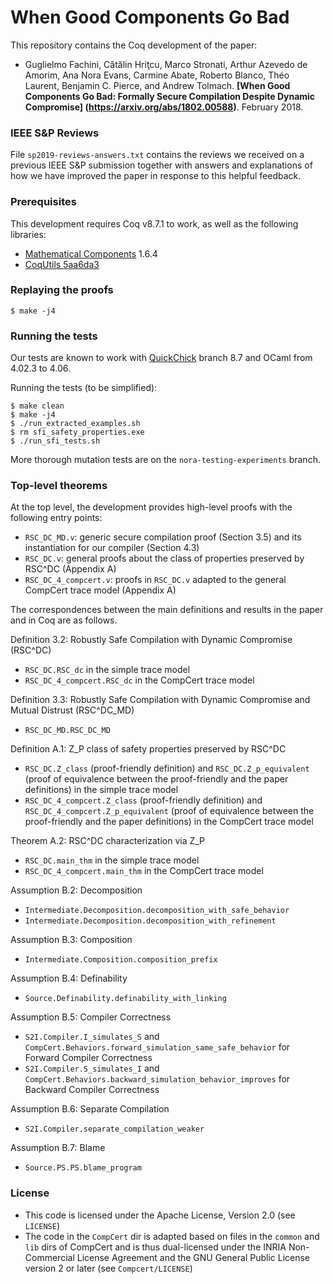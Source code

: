 # When Good Components Go Bad #

This repository contains the Coq development of the paper:
- Guglielmo Fachini, Cătălin Hriţcu, Marco Stronati, Arthur Azevedo de
  Amorim, Ana Nora Evans, Carmine Abate, Roberto Blanco, Théo Laurent,
  Benjamin C. Pierce, and Andrew Tolmach.
  **[When Good Components Go Bad: Formally Secure Compilation Despite
     Dynamic Compromise]
     (https://arxiv.org/abs/1802.00588)**. February 2018.

### IEEE S&P Reviews ###

File `sp2019-reviews-answers.txt` contains the reviews we received on
a previous IEEE S&P submission together with answers and explanations
of how we have improved the paper in response to this helpful feedback.

### Prerequisites ###

This development requires Coq v8.7.1 to work, as well as the following libraries:
- [Mathematical Components](https://math-comp.github.io/math-comp/) 1.6.4
- [CoqUtils 5aa6da3](https://github.com/arthuraa/coq-utils/commit/5aa6da3a465233883c239daa6ed3372008cd959f)

### Replaying the proofs ###

    $ make -j4

### Running the tests ###

Our tests are known to work with [QuickChick](https://github.com/QuickChick/QuickChick) branch 8.7
and OCaml from 4.02.3 to 4.06.

Running the tests (to be simplified):

    $ make clean
    $ make -j4
    $ ./run_extracted_examples.sh
    $ rm sfi_safety_properties.exe
    $ ./run_sfi_tests.sh

More thorough mutation tests are on the `nora-testing-experiments` branch.

### Top-level theorems ###

At the top level, the development provides high-level proofs with the following
entry points:
- `RSC_DC_MD.v`: generic secure compilation proof (Section 3.5) and
  its instantiation for our compiler (Section 4.3)
- `RSC_DC.v`: general proofs about the class of properties preserved
  by RSC^DC (Appendix A)
- `RSC_DC_4_compcert.v`: proofs in `RSC_DC.v` adapted to the general CompCert
  trace model (Appendix A)

The correspondences between the main definitions and results in the paper and
in Coq are as follows.

Definition 3.2: Robustly Safe Compilation with Dynamic Compromise (RSC^DC)
- `RSC_DC.RSC_dc` in the simple trace model
- `RSC_DC_4_compcert.RSC_dc` in the CompCert trace model

Definition 3.3: Robustly Safe Compilation with Dynamic Compromise and Mutual
Distrust (RSC^DC_MD)
- `RSC_DC_MD.RSC_DC_MD`

Definition A.1: Z_P class of safety properties preserved by RSC^DC
- `RSC_DC.Z_class` (proof-friendly definition)
  and `RSC_DC.Z_p_equivalent`
  (proof of equivalence between the proof-friendly and the paper definitions)
  in the simple trace model
- `RSC_DC_4_compcert.Z_class` (proof-friendly definition)
  and `RSC_DC_4_compcert.Z_p_equivalent`
  (proof of equivalence between the proof-friendly and the paper definitions)
  in the CompCert trace model

Theorem A.2: RSC^DC characterization via Z_P
- `RSC_DC.main_thm` in the simple trace model
- `RSC_DC_4_compcert.main_thm` in the CompCert trace model

Assumption B.2: Decomposition
- `Intermediate.Decomposition.decomposition_with_safe_behavior`
- `Intermediate.Decomposition.decomposition_with_refinement`

Assumption B.3: Composition
- `Intermediate.Composition.composition_prefix`

Assumption B.4: Definability
- `Source.Definability.definability_with_linking`

Assumption B.5: Compiler Correctness
- `S2I.Compiler.I_simulates_S` and
  `CompCert.Behaviors.forward_simulation_same_safe_behavior`
  for Forward Compiler Correctness
- `S2I.Compiler.S_simulates_I` and
  `CompCert.Behaviors.backward_simulation_behavior_improves`
  for Backward Compiler Correctness

Assumption B.6: Separate Compilation
- `S2I.Compiler.separate_compilation_weaker`

Assumption B.7: Blame
- `Source.PS.PS.blame_program`

### License ###
- This code is licensed under the Apache License, Version 2.0 (see `LICENSE`)
- The code in the `CompCert` dir is adapted based on files in the
  `common` and `lib` dirs of CompCert and is thus dual-licensed under
  the INRIA Non-Commercial License Agreement and the GNU General
  Public License version 2 or later (see `Compcert/LICENSE`)
